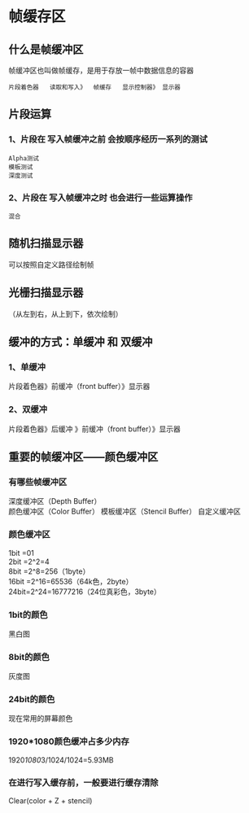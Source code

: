 <!-- 码云挂件,在码云、Typora下style无效 -->
<div style="position: absolute; right: 0 ;top: 0; opacity: 70%;">

</div>

# 帧缓存区

## 什么是帧缓冲区

帧缓冲区也叫做帧缓存，是用于存放一帧中数据信息的容器

    片段着色器   读取和写入》  帧缓存   显示控制器》 显示器
                 

## 片段运算
### 1、片段在 写入帧缓冲之前 会按顺序经历一系列的测试

    Alpha测试
    模板测试
    深度测试

### 2、片段在 写入帧缓冲之时 也会进行一些运算操作

    混合
## 随机扫描显示器

可以按照自定义路径绘制帧

## 光栅扫描显示器

（从左到右，从上到下，依次绘制）

## 缓冲的方式：单缓冲 和 双缓冲

### 1、单缓冲

片段着色器》前缓冲（front buffer）》显示器

### 2、双缓冲

片段着色器》后缓冲 》前缓冲（front buffer）》显示器

## 重要的帧缓冲区——颜色缓冲区
### 有哪些帧缓冲区
深度缓冲区（Depth Buffer）  
颜色缓冲区（Color Buffer）
模板缓冲区（Stencil Buffer）
自定义缓冲区
### 颜色缓冲区
1bit =01  
2bit =2^2=4  
8bit =2^8=256（1byte）  
16bit =2^16=65536（64k色，2byte）  
24bit=2^24=16777216（24位真彩色，3byte）
### 1bit的颜色
黑白图
### 8bit的颜色
灰度图
### 24bit的颜色
现在常用的屏幕颜色
### 1920*1080颜色缓冲占多少内存
1920*1080*3/1024/1024=5.93MB
### 在进行写入缓存前，一般要进行缓存清除
Clear(color + Z + stencil)